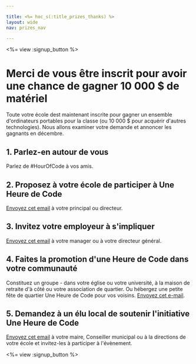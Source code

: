 ```yaml
---

title: <%= hoc_s(:title_prizes_thanks) %>
layout: wide
nav: prizes_nav

---
```


<%= view :signup_button %>

# Merci de vous être inscrit pour avoir une chance de gagner 10 000 $ de matériel

Toute votre école dest maintenant inscrite pour gagner un ensemble d'ordinateurs portables pour la classe (ou 10 000 $ pour acquérir d'autres technologies). Nous allons examiner votre demande et annoncer les gagnants en décembre.

## 1. Parlez-en autour de vous

Parlez de #HourOfCode à vos amis.

## 2. Proposez à votre école de participer à Une Heure de Code

[Envoyez cet email](<%= resolve_url('/promote/resources#email') %>) à votre principal ou directeur.

## 3. Invitez votre employeur à s'impliquer

[Envoyez cet email](<%= resolve_url('/promote/resources#email') %>) à votre manager ou à votre directeur général.

## 4. Faites la promotion d'une Heure de Code dans votre communauté

Constituez un groupe - dans votre église ou votre université, à la maison de retraite d'à côté ou votre association de quartier. Ou hébergez une petite fête de quartier Une Heure de Code pour vos voisins. [Envoyez cet e-mail](<%= resolve_url('/promote/resources#email') %>).

## 5. Demandez à un élu local de soutenir l'initiative Une Heure de Code

[Envoyez cet email](<%= resolve_url('/promote/resources#politicians') %>) à votre maire, Conseiller municipal ou à la directions de votre école et invitez-les à participer à l'évènement.

<%= view :signup_button %>